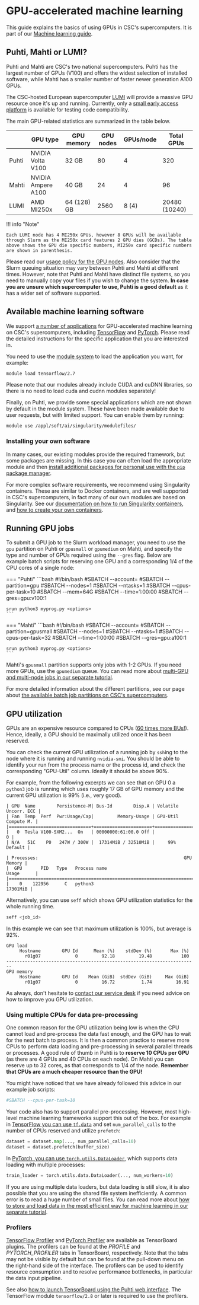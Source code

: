 # GPU-accelerated machine learning

This guide explains the basics of using GPUs in CSC's supercomputers. It is part
of our [Machine learning guide](ml-guide.md).


## Puhti, Mahti or LUMI?

Puhti and Mahti are CSC's two national supercomputers. Puhti has the
largest number of GPUs (V100) and offers the widest selection of
installed software, while Mahti has a smaller number of faster newer
generation A100 GPUs.

The CSC-hosted European supercomputer
[LUMI](https://docs.lumi-supercomputer.eu/hardware/) will
provide a massive GPU resource once it's up and running. Currently,
only a [small early access
platform](https://docs.lumi-supercomputer.eu/hardware/compute/eap/) is available for
testing code compatibility.

The main GPU-related statistics are summarized in the table below.

|       | GPU type           | GPU memory  | GPU nodes | GPUs/node | Total GPUs    |
|-------|--------------------|-------------|-----------|-----------|---------------|
| Puhti | NVIDIA Volta V100  | 32 GB       | 80        | 4         | 320           |
| Mahti | NVIDIA Ampere A100 | 40 GB       | 24        | 4         | 96            |
| LUMI  | AMD MI250x         | 64 (128) GB | 2560      | 8 (4)     | 20480 (10240) |

!!! info "Note"

    Each LUMI node has 4 MI250x GPUs, however 8 GPUs will be available
    through Slurm as the MI250x card features 2 GPU dies (GCDs). The table
    above shows the GPU die specific numbers, MI250x card specific numbers
    are shown in parenthesis.

Please read our [usage policy for the GPU
nodes](../../computing/overview.md#gpu-nodes). Also consider that the Slurm
queuing situation may vary between Puhti and Mahti at different times. However,
note that Puhti and Mahti have distinct file systems, so you need to manually
copy your files if you wish to change the system. **In case you are unsure which
supercomputer to use, Puhti is a good default** as it has a wider set of
software supported.



## Available machine learning software

We support
[a number of applications](../../apps/by_discipline.md#data-analytics-and-machine-learning)
for GPU-accelerated machine learning on CSC's supercomputers, including
[TensorFlow](../../apps/tensorflow.md) and [PyTorch](../../apps/pytorch.md).
Please read the detailed instructions for the specific application that you are
interested in.

You need to use the [module system](../../computing/modules.md) to
load the application you want, for example:

```bash
module load tensorflow/2.7
```

Please note that our modules already include CUDA and cuDNN libraries, so there
is no need to load cuda and cudnn modules separately!

Finally, on Puhti, we provide some special applications which are not shown by
default in the module system. These have been made available due to user
requests, but with limited support. You can enable them by running:

```bash
module use /appl/soft/ai/singularity/modulefiles/
```

### Installing your own software

In many cases, our existing modules provide the required framework, but some
packages are missing. In this case you can often load the appropriate module and
then [install additional packages for personal use with the `pip` package
manager](../../apps/python.md#installing-python-packages-to-existing-modules).

For more complex software requirements, we recommend using Singularity
containers. These are similar to Docker containers, and are well supported in
CSC's supercomputers, in fact many of our own modules are based on Singularity.
See our [documentation on how to run Singularity
containers](../../computing/containers/run-existing.md), and [how to create your
own containers](../../computing/containers/creating.md).


## Running GPU jobs

To submit a GPU job to the Slurm workload manager, you need to use the `gpu`
partition on Puhti or `gpusmall` or `gpumedium` on Mahti, and specify the type
and number of GPUs required using the `--gres` flag. Below are example batch
scripts for reserving one GPU and a corresponding 1/4 of the CPU cores of a
single node:

=== "Puhti"
    ```bash
    #!/bin/bash
    #SBATCH --account=<project>
    #SBATCH --partition=gpu
    #SBATCH --nodes=1
    #SBATCH --ntasks=1
    #SBATCH --cpus-per-task=10
    #SBATCH --mem=64G
    #SBATCH --time=1:00:00
    #SBATCH --gres=gpu:v100:1
        
    srun python3 myprog.py <options>
    ```

=== "Mahti"
    ```bash
    #!/bin/bash
    #SBATCH --account=<project>
    #SBATCH --partition=gpusmall
    #SBATCH --nodes=1
    #SBATCH --ntasks=1
    #SBATCH --cpus-per-task=32
    #SBATCH --time=1:00:00
    #SBATCH --gres=gpu:a100:1
    
    srun python3 myprog.py <options>
    ```

Mahti's `gpusmall` partition supports only jobs with 1-2 GPUs. If you need more
GPUs, use the `gpumedium` queue. You can read more about [multi-GPU and
multi-node jobs in our separate tutorial](ml-multi.md).

For more detailed information about the different partitions, see our page about
[the available batch job partitions on CSC's
supercomputers](../../computing/running/batch-job-partitions.md).

## GPU utilization

GPUs are an expensive resource compared to CPUs ([60 times more
BUs!](../../accounts/billing.md)). Hence, ideally, a GPU should be maximally
utilized once it has been reserved.

You can check the current GPU utilization of a running job by `ssh`ing to the
node where it is running and running `nvidia-smi`. You should be able to
identify your run from the process name or the process id, and check the
corresponding "GPU-Util" column. Ideally it should be above 90%.

For example, from the following excerpts we can see that on GPU 0 a `python3`
job is running which uses roughly 17 GB of GPU memory and the current GPU
utilization is 99% (i.e., very good).

```
| GPU  Name        Persistence-M| Bus-Id        Disp.A | Volatile Uncorr. ECC |
| Fan  Temp  Perf  Pwr:Usage/Cap|         Memory-Usage | GPU-Util  Compute M. |
|===============================+======================+======================|
|   0  Tesla V100-SXM2...  On   | 00000000:61:00.0 Off |                    0 |
| N/A   51C    P0   247W / 300W |  17314MiB / 32510MiB |     99%      Default |
```

```
| Processes:                                                       GPU Memory |
|  GPU       PID   Type   Process name                             Usage      |
|=============================================================================|
|    0    122956      C   python3                                    17301MiB |
```


Alternatively, you can use `seff` which shows GPU utilization statistics for the
whole running time.

```bash
seff <job_id>
```

In this example we can see that maximum utilization is 100%, but average is 92%.

```
GPU load 
     Hostname        GPU Id      Mean (%)    stdDev (%)       Max (%) 
       r01g07             0         92.18         19.48           100 
------------------------------------------------------------------------
GPU memory 
     Hostname        GPU Id    Mean (GiB)  stdDev (GiB)     Max (GiB) 
       r01g07             0         16.72          1.74         16.91 
```

As always, don't hesitate to [contact our service desk](../contact.md) if you
need advice on how to improve you GPU utilization.

   
### Using multiple CPUs for data pre-processing

One common reason for the GPU utilization being low is when the CPU cannot load
and pre-process the data fast enough, and the GPU has to wait for the next batch
to process. It is then a common practice to reserve more CPUs to perform data
loading and pre-processing in several parallel threads or processes. A good rule
of thumb in Puhti is to **reserve 10 CPUs per GPU** (as there are 4 GPUs and 40
CPUs on each node). On Mahti you can reserve up to 32 cores, as that corresponds to
1/4 of the node. **Remember that CPUs are a much cheaper resource than the
GPU!**

You might have noticed that we have already followed this advice in our example
job scripts:

```bash
#SBATCH --cpus-per-task=10
```

Your code also has to support parallel pre-processing. However, most high-level
machine learning frameworks support this out of the box. For example in
[TensorFlow you can use `tf.data`](https://www.tensorflow.org/guide/data) and
set `num_parallel_calls` to the number of CPUs reserved and utilize `prefetch`:

```python
dataset = dataset.map(..., num_parallel_calls=10)
dataset = dataset.prefetch(buffer_size)
```

In [PyTorch, you can use
`torch.utils.DataLoader`](https://pytorch.org/docs/stable/data.html), which
supports data loading with multiple processes:

```python
train_loader = torch.utils.data.DataLoader(..., num_workers=10)
```

If you are using multiple data loaders, but data loading is still slow, it is
also possible that you are using the shared file system inefficiently. A common
error is to read a huge number of small files. You can read more about [how to
store and load data in the most efficient way for machine learning in our
separate tutorial](ml-data.md).

### Profilers

[TensorFlow Profiler](https://www.tensorflow.org/guide/profiler) and
[PyTorch
Profiler](https://pytorch.org/tutorials/intermediate/tensorboard_profiler_tutorial.html)
are available as TensorBoard plugins. The profilers can be found at
the *PROFILE* and *PYTORCH_PROFILER* tabs in TensorBoard,
respectively. Note that the tabs may not be visible by default but can
be found at the pull-down menu on the right-hand side of the
interface.  The profilers can be used to identify resource consumption
and to resolve performance bottlenecks, in particular the data input
pipeline.

See also [how to launch TensorBoard using the Puhti web
interface](https://docs.csc.fi/computing/webinterface/apps/). The
TensorFlow module `tensorflow/2.8` or later is required to use the
profilers.
